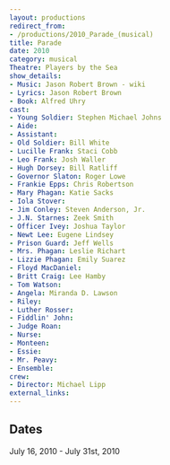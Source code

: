 ```yaml
---
layout: productions
redirect_from:
- /productions/2010_Parade_(musical)
title: Parade
date: 2010
category: musical
Theatre: Players by the Sea
show_details:
- Music: Jason Robert Brown - wiki
- Lyrics: Jason Robert Brown
- Book: Alfred Uhry
cast:
- Young Soldier: Stephen Michael Johns
- Aide:
- Assistant:
- Old Soldier: Bill White
- Lucille Frank: Staci Cobb
- Leo Frank: Josh Waller
- Hugh Dorsey: Bill Ratliff
- Governor Slaton: Roger Lowe
- Frankie Epps: Chris Robertson
- Mary Phagan: Katie Sacks
- Iola Stover:
- Jim Conley: Steven Anderson, Jr.
- J.N. Starnes: Zeek Smith
- Officer Ivey: Joshua Taylor
- Newt Lee: Eugene Lindsey
- Prison Guard: Jeff Wells
- Mrs. Phagan: Leslie Richart
- Lizzie Phagan: Emily Suarez
- Floyd MacDaniel:
- Britt Craig: Lee Hamby
- Tom Watson:
- Angela: Miranda D. Lawson
- Riley:
- Luther Rosser:
- Fiddlin' John:
- Judge Roan:
- Nurse:
- Monteen:
- Essie:
- Mr. Peavy:
- Ensemble:
crew:
- Director: Michael Lipp
external_links:
---
```

## Dates
July 16, 2010 - July 31st, 2010